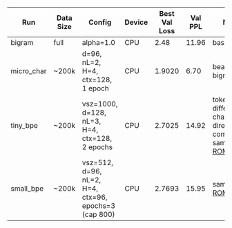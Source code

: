 | Run        | Data Size | Config                                                | Device | Best Val Loss | Val PPL | Notes |
|------------|-----------|--------------------------------------------------------|--------|---------------|---------|-------|
| bigram     | full      | alpha=1.0                                             | CPU    | 2.48          | 11.96   | baseline |
| micro_char | ~200k     | d=96, nL=2, H=4, ctx=128, 1 epoch                     | CPU    | 1.9020        | 6.70    | beats bigram |
| tiny_bpe   | ~200k     | vsz=1000, d=128, nL=3, H=4, ctx=128, 2 epochs         | CPU    | 2.7025        | 14.92   | tokenizer differs from char; not directly comparable; sample: [ROMEO](samples/tiny_bpe_ROMEO.txt) |
| small_bpe  | ~200k     | vsz=512, d=96, nL=2, H=4, ctx=96, epochs=3 (cap 800)  | CPU    | 2.7693        | 15.95   | sample: [ROMEO](samples/small_bpe_ROMEO.txt) |
